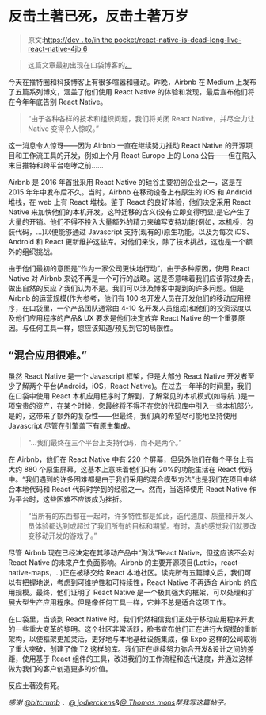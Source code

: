 # 反击土著已死，反击土著万岁

> 原文:[https://dev . to/in the pocket/react-native-is-dead-long-live-react-native-4jb 6](https://dev.to/inthepocket/react-native-is-dead-long-live-react-native-4jb6)

> 这篇文章最初出现在口袋博客的[。](https://inthepocket.com/blog/2018/react-native-is-dead-long-live-react-native)

今天在推特圈和科技博客上有很多喧嚣和骚动。昨晚，Airbnb 在 Medium 上发布了五篇系列博文，涵盖了他们使用 React Native 的体验和发现，最后宣布他们将在今年年底告别 React Native。

> “由于各种各样的技术和组织问题，我们将关闭 React Native，并尽全力让 Native 变得令人惊叹。”

这一消息令人惊讶——因为 Airbnb 一直在继续努力推动 React Native 的开源项目和工作流工具的开发，例如上个月 React Europe 上的 Lona 公告——但在陷入末日推特和跨平台咆哮之前……

Airbnb 是 2016 年首批采用 React Native 的硅谷主要初创企业之一，这是在 2015 年年中发布后不久。当时，Airbnb 在移动设备上有原生的 iOS 和 Android 堆栈，在 web 上有 React 堆栈。鉴于 React 的良好体验，他们决定采用 React Native 来加快他们的本机开发。这种迁移的含义(没有立即变得明显)是它产生了大量的开销。他们不得不投入大量额外的精力来编写支持功能(例如，本机桥，包装代码，...)以便能够通过 Javascript 支持(现有的)原生功能。以及为每次 iOS、Android 和 React 更新维护这些库。对他们来说，除了技术挑战，这也是一个额外的组织挑战。

由于他们最初的意图是“作为一家公司更快地行动”，由于多种原因，使用 React Native 对 Airbnb 来说不再是一个可行的战略。这是否意味着我们应该背过身去，做出自然的反应？我们认为不是。我们可以涉及博客中提到的许多问题。但是 Airbnb 的运营规模(作为参考，他们有 100 名开发人员在开发他们的移动应用程序，在口袋里，一个产品团队通常由 4-10 名开发人员组成)和他们的投资深度以及他们应用程序的产品& UX 要求是他们决定放弃 React Native 的一个重要原因。与任何工具一样，您应该知道/预见到它的局限性。

## “混合应用很难。”

虽然 React Native 是一个 Javascript 框架，但是大部分 React Native 开发者至少了解两个平台(Android，iOS，React Native)。在过去一年半的时间里，我们在口袋中使用 React 本机应用程序时了解到，了解常见的本机模式(如导航..)是一项宝贵的资产，在某个时候，您最终将不得不在您的代码库中引入一些本机部分。是的，这带来了额外的复杂性——但最终，我们真的希望尽可能地坚持使用 Javascript 尽管在引擎盖下有原生集成。

> "...我们最终在三个平台上支持代码，而不是两个。”

在 Airbnb，他们在 React Native 中有 220 个屏幕，但另外他们在每个平台上有大约 880 个原生屏幕，这基本上意味着他们只有 20%的功能生活在 React 代码中。“我们遇到的许多困难都是由于我们采用的混合模型方法”也是我们在项目中结合本地代码和 React 代码时学到的经验之一。然而，当选择使用 React Native 作为平台时，这些困难不应该成为挫折。

> “当所有的东西都在一起时，许多特性都是如此，迭代速度、质量和开发人员体验都达到或超过了我们所有的目标和期望。有时，真的感觉我们就要改变移动开发的游戏了。”

尽管 Airbnb 现在已经决定在其移动产品中“淘汰”React Native，但这应该不会对 React Native 的未来产生负面影响。Airbnb 的主要开源项目(Lottie，react-native-maps，..)正在被移交给 React 本地社区。读完所有五篇博文后，我们可以有把握地说，考虑到可维护性和可持续性，React Native 不再适合 Airbnb 的应用规模。最终，他们证明了 React Native 是一个极其强大的框架，可以处理和扩展大型生产应用程序。但是像任何工具一样，它并不总是适合这项工作。

在口袋里，当谈到 React Native 时，我们仍然相信我们正处于移动应用程序开发的一些重大变革的黎明。这个社区非常活跃，脸书宣布他们正在进行大规模的重新架构，以使框架更加灵活，更好地与本地基础设施集成，像 Expo 这样的公司取得了重大突破，创建了像 T2 这样的库。我们正在继续努力弥合开发&设计之间的差距，使用基于 React 组件的工具，改进我们的工作流程和迭代速度，并通过这样做为我们的客户创造更多的价值。

反应土著没有死。

*感谢 [@bitcrumb](https://twitter.com/bitcrumb) 、[@ jodierckens](https://twitter.com/jodierckens)&[@ Thomas mons](https://twitter.com/thomasmons)帮我写这篇帖子。*